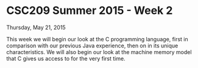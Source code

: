 CSC209 Summer 2015 - Week 2
===========================

Thursday, May 21, 2015

This week we will begin our look at the C programming language, first in
comparison with our previous Java experience, then on in its unique
characteristics. We will also begin our look at the machine memory model that C
gives us access to for the very first time.

